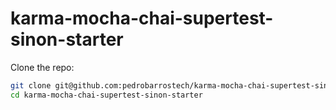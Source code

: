 # karma-mocha-chai-supertest-sinon-starter

Clone the repo:
```sh
git clone git@github.com:pedrobarrostech/karma-mocha-chai-supertest-sinon-starter.git
cd karma-mocha-chai-supertest-sinon-starter
```
